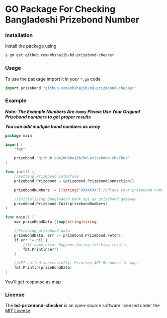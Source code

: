 # GO Package For Checking Bangladeshi Prizebond Number

### Installation

Install the package using
```go
$ go get github.com/mhshajib/bd-prizebond-checker
```

### Usage

To use the package import it in your `*.go` code
```go
import prizebond "github.com/mhshajib/bd-prizebond-checker"
```

### Example

***Note: The Example Numbers Are `dummy` Please Use Your Original Prizebond numbers to get proper results***

***You can add multiple bond numbers as array***

```go
package main

import (
	"fmt"

	prizebond "github.com/mhshajib/bd-prizebond-checker"
)

func init() {
	//Setting Prizebond Interface
	prizebond.Prizebond = &prizebond.PrizebondConnection{}

	prizebondNumbers := []string{"XXXXXXX"} //Place your prizebond number here

	//Initializing Bangladesh bank api as prizebond gateway
	prizebond.Prizebond.Init(prizebondNumbers)
}

func main() {
	var prizeBondData []map[string]string

	//Fetching prizebond data
	prizeBondData, err := prizebond.Prizebond.Fetch()
	if err != nil {
		//If some error happens during fetching results
		fmt.Println(err)
	}

	//API called successfully. Printing API Response in map.
	fmt.Println(prizeBondData)
}

```

You'll get response as map


### **License**
The **bd-prizebond-checker** is an open-source software licensed under the [MIT License](LICENSE)